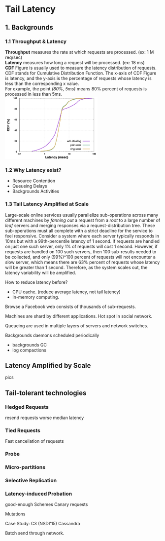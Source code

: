 # Tail Latency

## 1. Backgrounds

### 1.1 Throughput & Latency
  **Throughput** measures the rate at which requests are processed. (ex: 1 M req/sec) <br>
  **Latency** measures how long a request will be processed. (ex: 18 ms) <br>
  **CDF** Figure is usually used to measure the latency distribution of requests. CDF stands for 
Cumulative Distribution Function. The x-axis of CDF Figure is latency, and the y-axis is the
percentage of requests whose latency is less than the corresponding x value.  <br>
  For example, the point *(80%, 5ms)* means 80% percent of requests is processed in less than 5ms.
<br>
<img src="cdf.png" alt="CDF figure" width="300">
<br>

### 1.2 Why Latency exist?
- Resource Contention
- Queueing Delays
- Backgrounds Activities


### 1.3 Tail Latency Amplified at Scale
  Large-scale online services usually parallelize sub-operations across many different machines 
by *fanning out* a request from a *root* to a large number of *leaf* servers and merging responses 
via a request-distribution tree. These sub-operations must all complete with a strict deadline 
for the service to feel responsive. 
  Consider a system where each server typically responds in 10ms but with a 99th-percentile 
latency of 1 second. If requests are handled on just one such server, only 1% of requests will
cost 1 second. 
  However, if requests are handled on 100 such servers, then 100 sub-results needed to be 
collected, and only (99%)^100 percent of requests will not encounter a slow server, which means
there are 63% percent of requests whose latency will be greater than 1 second. Therefore, as the
system scales out, the latency variability will be amplified.

How to reduce latency before?
- CPU cache. (reduce average latency, not tail latency)
- In-memory computing.

Browse a Facebook web consists of thousands of sub-requests. 


Machines are shard by different applications.
Hot spot in social network.


Queueing are used in multiple layers of servers and network switches.


Backgrounds daemons scheduled periodically
- backgrounds GC
- log compactions

## Latency Amplified by Scale
pics


## Tail-tolerant technologies
### Hedged Requests
resend requests
worse median latency
### Tied Requests
Fast cancellation of requests
### Probe


### Micro-partitions
### Selective Replication
### Latency-induced Probation

good-enough Schemes
Canary requests


Mutations



Case Study: C3 (NSDI'15)
Cassandra


Batch send through network.
